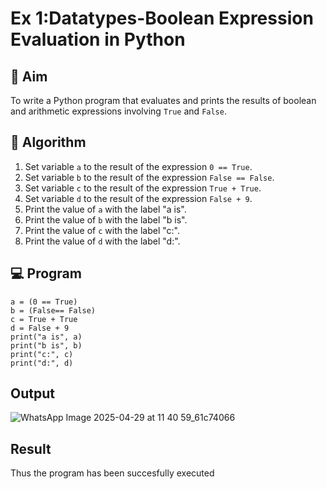 
# Ex 1:Datatypes-Boolean Expression Evaluation in Python

## 🎯 Aim
To write a Python program that evaluates and prints the results of boolean and arithmetic expressions involving `True` and `False`.

## 🧠 Algorithm
1. Set variable `a` to the result of the expression `0 == True`.
2. Set variable `b` to the result of the expression `False == False`.
3. Set variable `c` to the result of the expression `True + True`.
4. Set variable `d` to the result of the expression `False + 9`.
5. Print the value of `a` with the label "a is".
6. Print the value of `b` with the label "b is".
7. Print the value of `c` with the label "c:".
8. Print the value of `d` with the label "d:".

## 💻 Program
```
a = (0 == True)
b = (False== False)
c = True + True
d = False + 9 
print("a is", a)
print("b is", b)
print("c:", c)
print("d:", d)
```
## Output
![WhatsApp Image 2025-04-29 at 11 40 59_61c74066](https://github.com/user-attachments/assets/414089ab-163e-468f-8975-c533c0896eb3)

## Result
Thus the program has been succesfully executed
